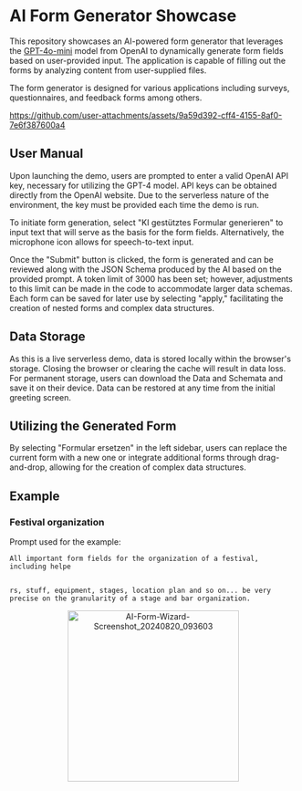 # AI Form Generator Showcase

This repository showcases an AI-powered form generator that leverages the [GPT-4o-mini](https://openai.com/index/gpt-4o-mini-advancing-cost-efficient-intelligence/) model from OpenAI to dynamically generate form fields based on user-provided input. The application is capable of filling out the forms by analyzing content from user-supplied files.

The form generator is designed for various applications including surveys, questionnaires, and feedback forms among others.

https://github.com/user-attachments/assets/9a59d392-cff4-4155-8af0-7e6f387600a4


## User Manual

Upon launching the demo, users are prompted to enter a valid OpenAI API key, necessary for utilizing the GPT-4 model. API keys can be obtained directly from the OpenAI website. Due to the serverless nature of the environment, the key must be provided each time the demo is run.

To initiate form generation, select "KI gestütztes Formular generieren" to input text that will serve as the basis for the form fields. Alternatively, the microphone icon allows for speech-to-text input.

Once the "Submit" button is clicked, the form is generated and can be reviewed along with the JSON Schema produced by the AI based on the provided prompt. A token limit of 3000 has been set; however, adjustments to this limit can be made in the code to accommodate larger data schemas. Each form can be saved for later use by selecting "apply," facilitating the creation of nested forms and complex data structures.

## Data Storage

As this is a live serverless demo, data is stored locally within the browser's storage. Closing the browser or clearing the cache will result in data loss. For permanent storage, users can download the Data and Schemata and save it on their device. Data can be restored at any time from the initial greeting screen.

## Utilizing the Generated Form

By selecting "Formular ersetzen" in the left sidebar, users can replace the current form with a new one or integrate additional forms through drag-and-drop, allowing for the creation of complex data structures.

## Example

### Festival organization

Prompt used for the example:
```
All important form fields for the organization of a festival, including helpe


rs, stuff, equipment, stages, location plan and so on... be very precise on the granularity of a stage and bar organization. 
```

<p align="center">
<img alt="AI-Form-Wizard-Screenshot_20240820_093603" src="https://github.com/user-attachments/assets/852b1f14-c8b3-46ef-95ba-fd2bdfd53330" width="300" />
</p>

